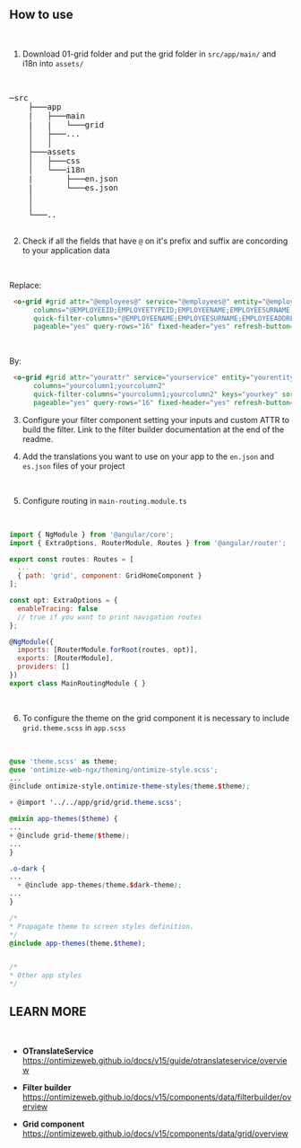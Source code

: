 ## How to use

<br/>

1. Download 01-grid folder and put the grid folder in `src/app/main/` and i18n into `assets/`

<br/>

<pre>
─src
    ├───app
    |   ├───main
    |   |   └───grid
    │   ├───...
    │   │
    ├───assets
    │   ├───css
    │   └───i18n
    |       ├───en.json
    |       └───es.json
    │
    │
    └───..

</pre>

2. Check if all the fields that have `@` on it's prefix and suffix are concording to your application data

<br/>

Replace:
```html
 <o-grid #grid attr="@employees@" service="@employees@" entity="@employee@"
      columns="@EMPLOYEEID;EMPLOYEETYPEID;EMPLOYEENAME;EMPLOYEESURNAME;EMPLOYEEADDRESS;EMPLOYEESTARTDATE;EMPLOYEEEMAIL;OFFICEID;EMPLOYEEPHOTO;EMPLOYEEPHONE;NAME@"
      quick-filter-columns="@EMPLOYEENAME;EMPLOYEESURNAME;EMPLOYEEADDRESS;EMPLOYEEEMAIL;OFFICEID@" keys="@EMPLOYEEID@" sort-columns="@EMPLOYEESURNAME@"
      pageable="yes" query-rows="16" fixed-header="yes" refresh-button="no" gutter-size="18px" detail-mode="none">
```

<br/>

By:
```html
 <o-grid #grid attr="yourattr" service="yourservice" entity="yourentity"
      columns="yourcolumn1;yourcolumn2"
      quick-filter-columns="yourcolumn1;yourcolumn2" keys="yourkey" sort-columns="yourcolumn"
      pageable="yes" query-rows="16" fixed-header="yes" refresh-button="no" gutter-size="18px" detail-mode="none">
```


3. Configure your filter component setting your inputs and custom ATTR to build the filter. Link to the filter builder documentation at the end of the readme.

4. Add the translations you want to use on your app ​​to the `en.json` and `es.json` files of your project

<br/>

5. Configure routing in `main-routing.module.ts`

<br/>

```js
import { NgModule } from '@angular/core';
import { ExtraOptions, RouterModule, Routes } from '@angular/router';

export const routes: Routes = [
  ...
  { path: 'grid', component: GridHomeComponent }
];

const opt: ExtraOptions = {
  enableTracing: false
  // true if you want to print navigation routes
};

@NgModule({
  imports: [RouterModule.forRoot(routes, opt)],
  exports: [RouterModule],
  providers: []
})
export class MainRoutingModule { }
```

<br/>

6. To configure the theme on the grid component it is necessary to include `grid.theme.scss` in `app.scss`

<br/>

```scss
@use 'theme.scss' as theme;
@use 'ontimize-web-ngx/theming/ontimize-style.scss';
...
@include ontimize-style.ontimize-theme-styles(theme.$theme);

+ @import '../../app/grid/grid.theme.scss';

@mixin app-themes($theme) {
...
+ @include grid-theme($theme);
...
}

.o-dark {
...
  + @include app-themes(theme.$dark-theme);
...
}

/*
* Propagate theme to screen styles definition.
*/
@include app-themes(theme.$theme);


/*
* Other app styles
*/

```


## LEARN MORE

<br/>

* **OTranslateService** https://ontimizeweb.github.io/docs/v15/guide/otranslateservice/overview

* **Filter builder** https://ontimizeweb.github.io/docs/v15/components/data/filterbuilder/overview

* **Grid component** https://ontimizeweb.github.io/docs/v15/components/data/grid/overview
